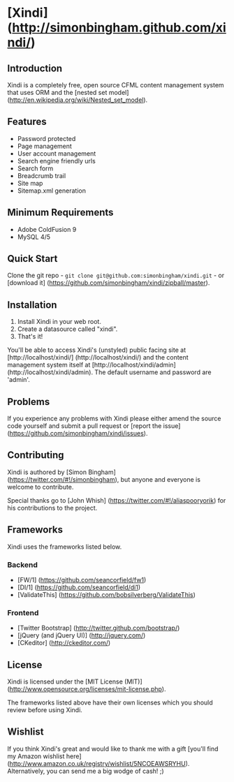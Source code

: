 # [Xindi] (http://simonbingham.github.com/xindi/)

## Introduction

Xindi is a completely free, open source CFML content management system that uses ORM and the [nested set model] (http://en.wikipedia.org/wiki/Nested_set_model).

## Features

* Password protected
* Page management
* User account management
* Search engine friendly urls
* Search form
* Breadcrumb trail
* Site map
* Sitemap.xml generation

## Minimum Requirements

* Adobe ColdFusion 9
* MySQL 4/5

## Quick Start

Clone the git repo - `git clone git@github.com:simonbingham/xindi.git` - or [download it] (https://github.com/simonbingham/xindi/zipball/master).

## Installation

1. Install Xindi in your web root.
2. Create a datasource called "xindi".
3. That's it!

You'll be able to access Xindi's (unstyled) public facing site at [http://localhost/xindi/] (http://localhost/xindi/) and the content management system itself at [http://localhost/xindi/admin] (http://localhost/xindi/admin). The default username and password are 'admin'.

## Problems

If you experience any problems with Xindi please either amend the source code yourself and submit a pull request or [report the issue] (https://github.com/simonbingham/xindi/issues).

## Contributing

Xindi is authored by [Simon Bingham] (https://twitter.com/#!/simonbingham), but anyone and everyone is welcome to contribute. 

Special thanks go to [John Whish] (https://twitter.com/#!/aliaspooryorik) for his contributions to the project.

## Frameworks

Xindi uses the frameworks listed below.

### Backend

* [FW/1] (https://github.com/seancorfield/fw1)
* [DI/1] (https://github.com/seancorfield/di1)
* [ValidateThis] (https://github.com/bobsilverberg/ValidateThis)

### Frontend

* [Twitter Bootstrap] (http://twitter.github.com/bootstrap/)
* [jQuery (and jQuery UI)] (http://jquery.com/)
* [CKeditor] (http://ckeditor.com/)

## License

Xindi is licensed under the [MIT License (MIT)] (http://www.opensource.org/licenses/mit-license.php). 

The frameworks listed above have their own licenses which you should review before using Xindi.

## Wishlist

If you think Xindi's great and would like to thank me with a gift [you'll find my Amazon wishlist here] (http://www.amazon.co.uk/registry/wishlist/5NCOEAWSRYHU). Alternatively, you can send me a big wodge of cash! ;)